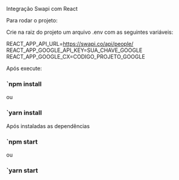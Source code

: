 Integração Swapi com React

Para rodar o projeto:

Crie na raiz do projeto um arquivo .env com as seguintes variáveis:

REACT_APP_API_URL=https://swapi.co/api/people/
REACT_APP_GOOGLE_API_KEY=SUA_CHAVE_GOOGLE
REACT_APP_GOOGLE_CX=CODIGO_PROJETO_GOOGLE

Após execute:

### `npm install

ou

### `yarn install

Após instaladas as dependências

### `npm start

ou

### `yarn start
